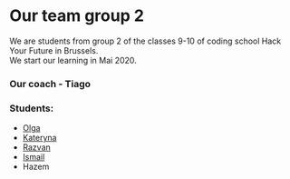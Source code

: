 # Our team group 2

We are students from group 2 of the classes 9-10 of coding school Hack Your Future in Brussels.  
We start our learning in Mai 2020.

### Our coach - Tiago

### Students:
- [Olga](./Olga.md)
- [Kateryna](./Kateryna.md)
- [Razvan](./Razvan.md)
- [Ismail](./Ismail.md)
- Hazem